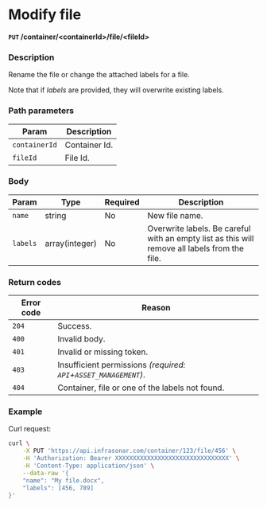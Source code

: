 # Modify file
**`PUT` /container/<containerId\>/file/<fileId\>**

### Description
Rename the file or change the attached labels for a file.

Note that if _labels_ are provided, they will overwrite existing labels.

### Path parameters
Param               | Description
--------------------|-------------
`containerId`       | Container Id.
`fileId`            | File Id.

### Body
Param           | Type          | Required  | Description
----------------|---------------|-----------|-------------
`name`          | string        | No        | New file name.
`labels`        | array(integer)| No        | Overwrite labels. Be careful with an empty list as this will remove all labels from the file.

### Return codes
Error code  | Reason
------------|--------
`204`       | Success.
`400`       | Invalid body.
`401`       | Invalid or missing token.
`403`       | Insufficient permissions _(required: `API`+`ASSET_MANAGEMENT`)_.
`404`       | Container, file or one of the labels not found.

### Example
Curl request:
```bash
curl \
    -X PUT 'https://api.infrasonar.com/container/123/file/456' \
    -H 'Authorization: Bearer XXXXXXXXXXXXXXXXXXXXXXXXXXXXXXXX' \
    -H 'Content-Type: application/json' \
    --data-raw '{
    "name": "My file.docx",
    "labels": [456, 789]
}'
```
